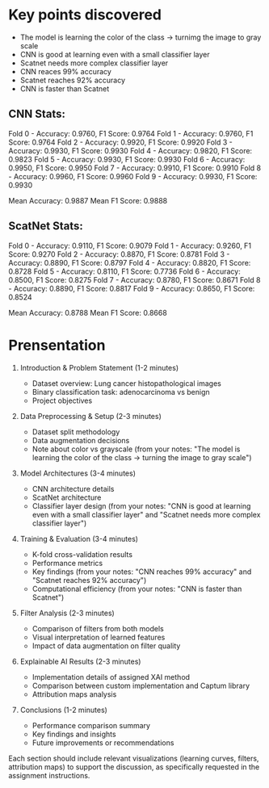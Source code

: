 # Key points discovered

- The model is learning the color of the class -> turnimg the image to gray scale
- CNN is good at learning even with a small classifier layer
- Scatnet needs more complex classifier layer
- CNN reaces 99% accuracy
- Scatnet reaches 92% accuracy
- CNN is faster than Scatnet

## CNN Stats:

Fold 0 - Accuracy: 0.9760, F1 Score: 0.9764
Fold 1 - Accuracy: 0.9760, F1 Score: 0.9764
Fold 2 - Accuracy: 0.9920, F1 Score: 0.9920
Fold 3 - Accuracy: 0.9930, F1 Score: 0.9930
Fold 4 - Accuracy: 0.9820, F1 Score: 0.9823
Fold 5 - Accuracy: 0.9930, F1 Score: 0.9930
Fold 6 - Accuracy: 0.9950, F1 Score: 0.9950
Fold 7 - Accuracy: 0.9910, F1 Score: 0.9910
Fold 8 - Accuracy: 0.9960, F1 Score: 0.9960
Fold 9 - Accuracy: 0.9930, F1 Score: 0.9930

Mean Accuracy: 0.9887
Mean F1 Score: 0.9888

## ScatNet Stats:

Fold 0 - Accuracy: 0.9110, F1 Score: 0.9079
Fold 1 - Accuracy: 0.9260, F1 Score: 0.9270
Fold 2 - Accuracy: 0.8870, F1 Score: 0.8781
Fold 3 - Accuracy: 0.8890, F1 Score: 0.8797
Fold 4 - Accuracy: 0.8820, F1 Score: 0.8728
Fold 5 - Accuracy: 0.8110, F1 Score: 0.7736
Fold 6 - Accuracy: 0.8500, F1 Score: 0.8275
Fold 7 - Accuracy: 0.8780, F1 Score: 0.8671
Fold 8 - Accuracy: 0.8890, F1 Score: 0.8817
Fold 9 - Accuracy: 0.8650, F1 Score: 0.8524

Mean Accuracy: 0.8788
Mean F1 Score: 0.8668

# Prensentation

1. Introduction & Problem Statement (1-2 minutes)

   - Dataset overview: Lung cancer histopathological images
   - Binary classification task: adenocarcinoma vs benign
   - Project objectives

2. Data Preprocessing & Setup (2-3 minutes)

   - Dataset split methodology
   - Data augmentation decisions
   - Note about color vs grayscale (from your notes: "The model is learning the color of the class -> turning the image to gray scale")

3. Model Architectures (3-4 minutes)

   - CNN architecture details
   - ScatNet architecture
   - Classifier layer design (from your notes: "CNN is good at learning even with a small classifier layer" and "Scatnet needs more complex classifier layer")

4. Training & Evaluation (3-4 minutes)

   - K-fold cross-validation results
   - Performance metrics
   - Key findings (from your notes: "CNN reaches 99% accuracy" and "Scatnet reaches 92% accuracy")
   - Computational efficiency (from your notes: "CNN is faster than Scatnet")

5. Filter Analysis (2-3 minutes)

   - Comparison of filters from both models
   - Visual interpretation of learned features
   - Impact of data augmentation on filter quality

6. Explainable AI Results (2-3 minutes)

   - Implementation details of assigned XAI method
   - Comparison between custom implementation and Captum library
   - Attribution maps analysis

7. Conclusions (1-2 minutes)
   - Performance comparison summary
   - Key findings and insights
   - Future improvements or recommendations

Each section should include relevant visualizations (learning curves, filters, attribution maps) to support the discussion, as specifically requested in the assignment instructions.
